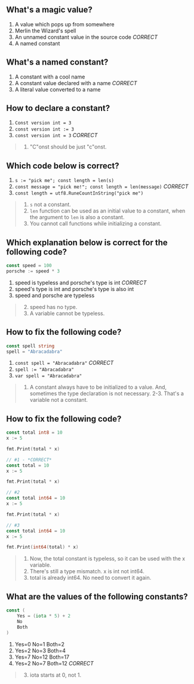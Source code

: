 ## What's a magic value?
1. A value which pops up from somewhere
2. Merlin the Wizard's spell
3. An unnamed constant value in the source code *CORRECT*
4. A named constant


## What's a named constant?
1. A constant with a cool name
2. A constant value declared with a name *CORRECT*
3. A literal value converted to a name


## How to declare a constant?
1. `Const version int = 3`
2. `const version int := 3`
2. `const version int = 3` *CORRECT*

> 1. "C"onst should be just "c"onst.


## Which code below is correct?
1. `s := "pick me"; const length = len(s)`
2. `const message = "pick me!"; const length = len(message)` *CORRECT*
3. `const length = utf8.RuneCountInString("pick me")`

> 1. `s` not a constant.
> 2. `len` function can be used as an initial value to a constant, when the argument to `len` is also a constant.
> 3. You cannot call functions while initializing a constant.


## Which explanation below is correct for the following code?
```go
const speed = 100
porsche := speed * 3
```
1. speed is typeless and porsche's type is int *CORRECT*
2. speed's type is int and porsche's type is also int
3. speed and porsche are typeless

> 2. speed has no type.
> 3. A variable cannot be typeless.


## How to fix the following code?
```go
const spell string
spell = "Abracadabra"
```
1. `const spell = "Abracadabra"` *CORRECT*
2. `spell := "Abracadabra"`
3. `var spell = "Abracadabra"`

> 1. A constant always have to be initialized to a value. And, sometimes the type declaration is not necessary.
> 2-3. That's a variable not a constant.


## How to fix the following code?
```go
const total int8 = 10
x := 5

fmt.Print(total * x)
```

```go
// #1 - *CORRECT*
const total = 10
x := 5

fmt.Print(total * x)

// #2
const total int64 = 10
x := 5

fmt.Print(total * x)

// #3
const total int64 = 10
x := 5

fmt.Print(int64(total) * x)
```

> 1. Now, the total constant is typeless, so it can be used with the x variable.
> 2. There's still a type mismatch. x is int not int64.
> 3. total is already int64. No need to convert it again.


## What are the values of the following constants?
```go
const (
    Yes = (iota * 5) + 2
    No
    Both
)
```
1. Yes=0 No=1 Both=2
2. Yes=2 No=3 Both=4
3. Yes=7 No=12 Both=17
4. Yes=2 No=7 Both=12 *CORRECT*

> 3. iota starts at 0, not 1.